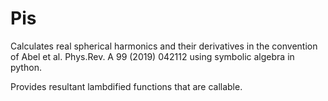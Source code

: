 # Pis

Calculates real spherical harmonics and their derivatives in the convention of Abel et al. Phys.Rev. A 99 (2019) 042112 using symbolic algebra in python.

Provides resultant lambdified functions that are callable.
